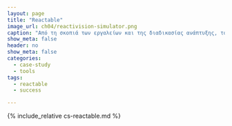 ```yaml
---
layout: page
title: "Reactable"
image_url: ch04/reactivision-simulator.png
caption: "Από τη σκοπιά των εργαλείων και της διαδικασίας ανάπτυξης, το πιο ενδιαφέρον τμήμα του λογισμικού ReacTIVision που χρησιμοποιείται στο σύστημα Reactable, είναι το υποσύστημα της προσομοίωσης."
show_meta: false
header: no
show_meta: false
categories:
  - case-study
  - tools
tags:
  - reactable
  - success

---
```


{% include_relative cs-reactable.md %}
